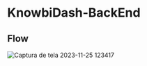 # KnowbiDash-BackEnd
## Flow

![Captura de tela 2023-11-25 123417](https://github.com/KnowBI-Business-Intelligence/KnowbiDash-BackEnd/assets/54651622/c300246b-28cd-429e-aa81-44acef0a4e9c)
